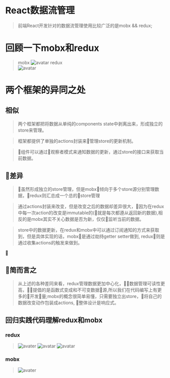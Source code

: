 # React数据流管理

> 前端React开发针对的数据流管理使用比较广泛的是mobx && redux;

# 回顾一下mobx和redux

>mobx
![avatar](http://cn.mobx.js.org/flow.png)
redux<br/>
![avatar](https://gw.alicdn.com/tps/TB1SsWQLFXXXXXMXVXXXXXXXXXX-1170-514.jpg_600x600.jpg)

# 两个框架的异同之处

## 相似

> 两个框架都把将数据从单纯的components state中剥离出来，形成独立的store来管理。

> 框架都提供了单独的actions封装来管理store的更新机制。

> 组件可以通过观察者模式来通知数据的更新，通过store的接口来获取当前数据。

## 差异

> 虽然形成独立的store管理，但是mobx倾向于多个store源分别管理数据，redux则汇总成一个总的store管理

> 通过actions封装来改变，但是改变之后的数据却差异很大，因为在redux中每一次action的改变是immutable的(就是每次都遵从返回新的数据),相反的是mobx其实不关心数据是否为新，仅仅监听当前的数据。

> store中的数据更新，在redux和mobx中可以通过订阅通知的方式来获取到，但是具体实现的话，mobx是通过劫持getter setter做到, redux则是通过收集actions的触发来做到。


## 简而言之

> 从上述的各种差同来看，redux管理数据更加中心化，数据管理可读性更高，提倡的是函数式变成和不可变数据源,所以我们在代码编写上有更多的开发量;mobx的概念很简单易懂，只需要独立出store，将自己的数据改变动作包装成actions, 整体设计是响应式。


## 回归实践代码理解redux和mobx

### redux
>![avater](http://yun.dui88.com/F4C81935-034F-4660-A25A-1A4739CDFA17.png)
![avatar](http://yun.dui88.com/A68FCFC9-EBFB-450D-888A-B916557FD887.png)
![avatar](http://yun.dui88.com/CF06FF44-FFA6-4D22-83D3-3548A7F8468F.png)

### mobx
>![avater](http://yun.dui88.com/A3E82219-F611-4435-80BA-6B7150B33C28.png)





